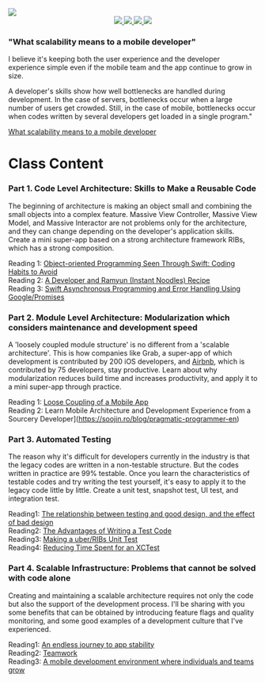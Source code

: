 <a href="https://fastcampus.co.kr/dev_red_rsj?utm_source=soojin-github&utm_medium=readme&utm_campaign=soojin">
  <img src="https://soojin.ro/assets/posts/fastcampus-0.png" />
</a>

<div align = "center">
  <a href="https://fastcampus.co.kr/dev_red_rsj?utm_source=soojin-github&utm_medium=readme&utm_campaign=soojin">
    <img src="https://img.shields.io/badge/강의-패스트캠퍼스-red?style=flat" />
  </a>
  <a href="https://soojin.ro">
    <img src="https://img.shields.io/badge/iOS개발자-노수진-orange?style=flat" />
  </a>
  <a href="https://github.com/nsoojin/MiniSuperApp-fastcampus">
    <img src="https://img.shields.io/badge/실습 프로젝트-미니슈퍼앱-378805?style=flat" />
  </a>
  <a href="https://github.com/nsoojin/MiniSuperApp-fastcampus/discussions/categories/아무-질문이나-환영합니다">
    <img src="https://img.shields.io/badge/질문-환영-ffda00?style=flat" />
  </a>
</div>

### "What scalability means to a mobile developer"

I believe it's keeping both the user experience and the developer experience simple even if the mobile team and the app continue to grow in size.

A developer's skills show how well bottlenecks are handled during development. In the case of servers, bottlenecks occur when a large number of users get crowded. Still, in the case of mobile, bottlenecks occur when codes written by several developers get loaded in a single program."

[What scalability means to a mobile developer](https://soojin.ro/blog/scalability-en)
<br>

# Class Content

### Part 1. Code Level Architecture: Skills to Make a Reusable Code

The beginning of architecture is making an object small and combining the small objects into a complex feature.
Massive View Controller, Massive View Model, and Massive Interactor are not problems only for the architecture,
and they can change depending on the developer's application skills. Create a mini super-app based on a strong architecture framework RIBs, which has a strong composition.

Reading 1: [Object-oriented Programming Seen Through Swift: Coding Habits to Avoid](https://soojin.ro/blog/solid-principles-in-swift-en)
<br>
Reading 2: [A Developer and Ramyun (Instant Noodles) Recipe](https://soojin.ro/blog/programmer-and-ramyun-en)
<br>
Reading 3: [Swift Asynchronous Programming and Error Handling Using Google/Promises](https://soojin.ro/blog/using-google-promises-swift-en)

### Part 2. Module Level Architecture: Modularization which considers maintenance and development speed

A 'loosely coupled module structure' is no different from a 'scalable architecture'. This is how companies like Grab, a super-app of which development is contributed by 200 iOS developers, and [Airbnb](https://medium.com/airbnb-engineering/designing-for-productivity-in-a-large-scale-ios-application-9376a430a0bf), which is contributed by 75 developers, stay productive. Learn about why modularization reduces build time and increases productivity, and apply it to a mini super-app through practice.

Reading 1: [Loose Coupling of a Mobile App
](https://soojin.ro/blog/loose-coupling-en)
<br>
Reading 2: Learn Mobile Architecture and Development Experience from a Sourcery Developer](https://soojin.ro/blog/pragmatic-programmer-en)

### Part 3. Automated Testing

The reason why it's difficult for developers currently in the industry is that the legacy codes are written in a non-testable structure. But the codes written in practice are 99% testable. Once you learn the characteristics of testable codes and try writing the test yourself, it's easy to apply it to the legacy code little by little. 
Create a unit test, snapshot test, UI test, and integration test.

Reading1: [The relationship between testing and good design, and the effect of bad design](https://soojin.ro/blog/tests-and-design-en)
<br>
Reading2: [The Advantages of Writing a Test Code](https://soojin.ro/blog/writing-test-code-en)
<br>
Reading3: [Making a uber/RIBs Unit Test](https://soojin.ro/blog/unit-testing-ribs-en)
<br>
Reading4: [Reducing Time Spent for an XCTest](https://soojin.ro/blog/application-library-test-en)

### Part 4. Scalable Infrastructure: Problems that cannot be solved with code alone

Creating and maintaining a scalable architecture requires not only the code but also the support of the development process. I'll be sharing with you some benefits that can be obtained by introducing feature flags and quality monitoring, and some good examples of a development culture that I've experienced. 

Reading1: [An endless journey to app stability](https://soojin.ro/blog/journey-to-app-stability-en)
<br>
Reading2: [Teamwork](https://soojin.ro/blog/teamwork-en)
<br>
Reading3: [A mobile development environment where individuals and teams grow](https://soojin.ro/blog/mobile-platform-en)
